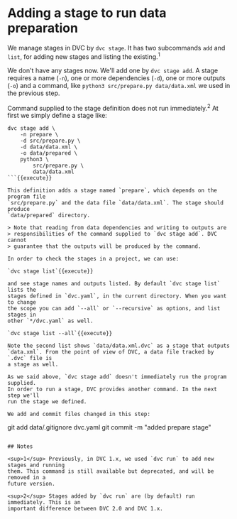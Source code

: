 # Adding a stage to run data preparation

We manage stages in DVC by `dvc stage`. It has two subcommands `add` and `list`,
for adding new stages and listing the existing.<sup>1</sup>

We don't have any stages now. We'll add one by `dvc stage add`. A stage requires
a name (`-n`), one or more dependencies (`-d`), one or more outputs (`-o`) and a
command, like `python3 src/prepare.py data/data.xml` we used in the previous
step. 

Command supplied to the stage definition does not run immediately.<sup>2</sup>
At first we simply define a stage like:

```
dvc stage add \
    -n prepare \
    -d src/prepare.py \
    -d data/data.xml \
    -o data/prepared \
    python3 \
        src/prepare.py \
        data/data.xml
```{{execute}}

This definition adds a stage named `prepare`, which depends on the program file
`src/prepare.py` and the data file `data/data.xml`. The stage should produce
`data/prepared` directory. 

> Note that reading from data dependencies and writing to outputs are
> responsibilities of the command supplied to `dvc stage add`. DVC cannot
> guarantee that the outputs will be produced by the command. 

In order to check the stages in a project, we can use: 

`dvc stage list`{{execute}}

and see stage names and outputs listed. By default `dvc stage list` lists the
stages defined in `dvc.yaml`, in the current directory. When you want to change
the scope you can add `--all` or `--recursive` as options, and list stages in
other `*/dvc.yaml` as well. 

`dvc stage list --all`{{execute}}

Note the second list shows `data/data.xml.dvc` as a stage that outputs
`data.xml`. From the point of view of DVC, a data file tracked by `.dvc` file is
a stage as well. 

As we said above, `dvc stage add` doesn't immediately run the program supplied.
In order to run a stage, DVC provides another command. In the next step we'll
run the stage we defined. 

We add and commit files changed in this step:

```
git add data/.gitignore dvc.yaml 
git commit -m "added prepare stage"
```{{execute}}

## Notes

<sup>1</sup> Previously, in DVC 1.x, we used `dvc run` to add new stages and running
them. This command is still available but deprecated, and will be removed in a
future version. 

<sup>2</sup> Stages added by `dvc run` are (by default) run immediately. This is an
important difference between DVC 2.0 and DVC 1.x.
